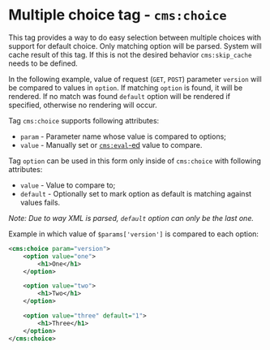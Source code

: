 # Multiple choice tag - `cms:choice`

This tag provides a way to do easy selection between multiple choices with support for default choice. Only matching option will be parsed. System will cache result of this tag. If this is not the desired behavior `cms:skip_cache` needs to be defined.

In the following example, value of request (`GET`, `POST`) parameter `version` will be compared to values in `option`. If matching `option` is found, it will be rendered. If no match was found `default` option will be rendered if specified, otherwise no rendering will occur.

Tag `cms:choice` supports following attributes:

- `param` - Parameter name whose value is compared to options;
- `value` - Manually set or [`cms:eval`-ed](eval.markdown) value to compare.

Tag `option` can be used in this form only inside of `cms:choice` with following attributes:

- `value` - Value to compare to;
- `default` - Optionally set to mark option as default is matching against values fails.

_Note: Due to way XML is parsed, `default` option can only be the last one._

Example in which value of `$params['version']` is compared to each option:

```xml
<cms:choice param="version">
	<option value="one">
		<h1>One</h1>
	</option>

	<option value="two">
		<h1>Two</h1>
	</option>

	<option value="three" default="1">
		<h1>Three</h1>
	</option>
</cms:choice>
```
